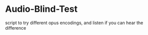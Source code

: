 # Audio-Blind-Test
script to try different opus encodings, and listen if you can hear the difference
